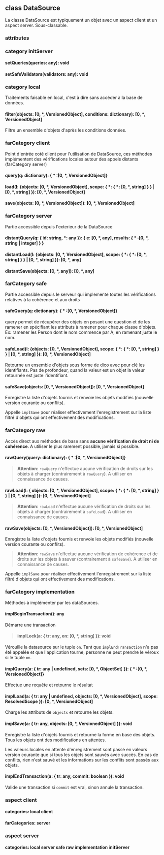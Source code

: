 ## class DataSource

La classe DataSource est typiquement un objet avec un aspect client et un aspect server.
Sous-classable.

### attributes

### category initServer

#### setQueries(queries: any): void
#### setSafeValidators(validators: any): void

### category local

Traitements faisable en local, c'est à dire sans accéder à la base de données.

#### filter(objects: [0, *, VersionedObject], conditions: dictionary): [0, *, VersionedObject]
Filtre un ensemble d'objets d'après les conditions données.

### farCategory client

Point d'entrée coté client pour l'utilisation de DataSource, ces méthodes implémentent des vérifications locales autour des appels distants (farCategory server)

#### query(q: dictionary): { * :[0, *, VersionedObject]}

#### load(l: {objects: [0, *, VersionedObject], scope: { *: { *: [0, *, string] } } | [0, *, string] }): [0, *, VersionedObject]

#### save(objects: [0, *, VersionedObject]): [0, *, VersionedObject]

### farCategory server

Partie accessible depuis l'exterieur de la DataSource

#### distantQuery(q: { id: string, *: any }): { e: [0, *, any], results: { * :[0, *, string | integer] } }

#### distantLoad(l: {objects: [0, *, VersionedObject], scope: { *: { *: [0, *, string] } } | [0, *, string] }): [0, *, any]

#### distantSave(objects: [0, *, any]): [0, *, any]

### farCategory safe

Partie accessible depuis le serveur qui implemente toutes les vérifications relatives à la cohérence et aux droits

#### safeQuery(q: dictionary): { * :[0, *, VersionedObject]}
query permet de récupérer des objets en posant une question et de les ramener en spécifiant les attributs à ramener pour chaque classe d'objets.
Ex: ramener les Person dont le nom commence par A, en ramenant juste le nom.

#### safeLoad(l: {objects: [0, *, VersionedObject], scope: { *: { *: [0, *, string] } } | [0, *, string] }): [0, *, VersionedObject]
Retourne un ensemble d'objets sous forme de dico avec pour clé les identifiants.
Pas de profondeur, quand la valeur est un objet la valeur retournée est juste l'identifiant.

#### safeSave(objects: [0, *, VersionedObject]): [0, *, VersionedObject]
Enregistre la liste d'objets fournis et renvoie les objets modifiés (nouvelle version courante ou conflits).

Appelle `implSave` pour réaliser effectivement l'enregistrement sur la liste filtré d'objets qui ont effectivement des modifications.

### farCategory raw

Accès direct aux méthodes de base sans __aucune vérification de droit ni de cohérence__.
A utiliser le plus rarement possible, jamais si possible.

#### rawQuery(query: dictionary): { * :[0, *, VersionedObject]}

> __Attention__: `rawQuery` n'effectue aucune vérification de droits sur les objets à charger (contrairement à `rawQuery`). A utiliser en connaissance de causes.

#### rawLoad(l: { objects: [0, *, VersionedObject], scope: { *: { *: [0, *, string] } } | [0, *, string] }): [0, *, VersionedObject]

> __Attention__: `rawLoad` n'effectue aucune vérification de droits sur les objets à charger (contrairement à `safeLoad`). A utiliser en connaissance de causes.

#### rawSave(objects: [0, *, VersionedObject]): [0, *, VersionedObject]
Enregistre la liste d'objets fournis et renvoie les objets modifiés (nouvelle version courante ou conflits).

> __Attention__: `rawSave` n'effectue aucune vérification de cohérence et de droits sur les objets à sauver (contrairement à `safeSave`). A utiliser en connaissance de causes.

Appelle `implSave` pour réaliser effectivement l'enregistrement sur la liste filtré d'objets qui ont effectivement des modifications.

### farCategory implementation

Méthodes à implémenter par les dataSources.

#### implBeginTransaction(): any

Démarre une transaction

>#### implLock(a: { tr: any, on: [0, *, string] }): void

Vérouille la datasource sur le tuple `on`. Tant que `implEndTransaction` n'a pas été appelée et que l'application tourne, personne ne peut prendre le véroux si le tuple `on`.

#### implQuery(a: { tr: any | undefined, sets: [0, *, ObjectSet] }): { * :[0, *, VersionedObject]}

Effectue une requête et retourne le résultat

#### implLoad(a: { tr: any | undefined, objects: [0, *, VersionedObject], scope: ResolvedScope }): [0, *, VersionedObject]

Charge les attributs de `objects` et retourne les objets.

#### implSave(a: { tr: any, objects: [0, *, VersionedObject] }): void

Enregistre la liste d'objets fournis et retourne la forme en base des objets.
Tous les objets ont des modifications en attentes.

Les valeurs locales en attente d'enregistrement sont passé en valeurs version courante que si tous les objets sont sauvés avec succès.
En cas de conflits, rien n'est sauvé et les informations sur les conflits sont passés aux objets.

#### implEndTransaction(a: { tr: any, commit: boolean }): void

Valide une transaction si `commit` est vrai, sinon annule la transaction.


### aspect client
#### categories: local client
#### farCategories: server

### aspect server
#### categories: local server safe raw implementation initServer
